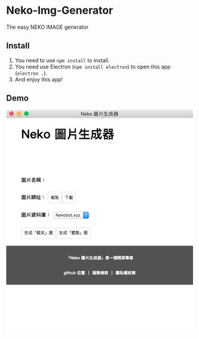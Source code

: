 # Neko-Img-Generator
The easy NEKO IMAGE generator

## Install
1. You need to use `npm install` to install.
2. You need use Electron (`npm install electron`) to open this app (`electron .`).
3. And enjoy this app!

## Demo
![logo](demoimg/img1.png "Demo 1")
